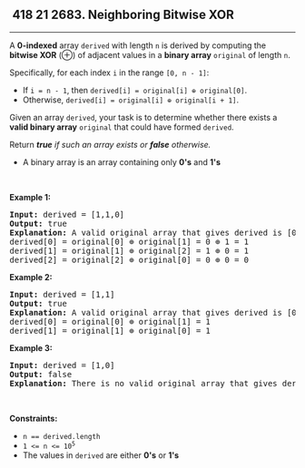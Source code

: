 <h2> 418 21
2683. Neighboring Bitwise XOR</h2><hr><div><p>A <strong>0-indexed</strong> array <code>derived</code> with length <code>n</code> is derived by computing the <strong>bitwise XOR</strong>&nbsp;(⊕) of adjacent values in a <strong>binary array</strong> <code>original</code> of length <code>n</code>.</p>

<p>Specifically, for each index <code>i</code> in the range <code>[0, n - 1]</code>:</p>

<ul>
	<li>If <code>i = n - 1</code>, then <code>derived[i] = original[i] ⊕ original[0]</code>.</li>
	<li>Otherwise, <code>derived[i] = original[i] ⊕ original[i + 1]</code>.</li>
</ul>

<p>Given an array <code>derived</code>, your task is to determine whether there exists a <strong>valid binary array</strong> <code>original</code> that could have formed <code>derived</code>.</p>

<p>Return <em><strong>true</strong> if such an array exists or <strong>false</strong> otherwise.</em></p>

<ul>
	<li>A binary array is an array containing only <strong>0's</strong> and <strong>1's</strong></li>
</ul>

<p>&nbsp;</p>
<p><strong class="example">Example 1:</strong></p>

<pre><strong>Input:</strong> derived = [1,1,0]
<strong>Output:</strong> true
<strong>Explanation:</strong> A valid original array that gives derived is [0,1,0].
derived[0] = original[0] ⊕ original[1] = 0 ⊕ 1 = 1 
derived[1] = original[1] ⊕ original[2] = 1 ⊕ 0 = 1
derived[2] = original[2] ⊕ original[0] = 0 ⊕ 0 = 0
</pre>

<p><strong class="example">Example 2:</strong></p>

<pre><strong>Input:</strong> derived = [1,1]
<strong>Output:</strong> true
<strong>Explanation:</strong> A valid original array that gives derived is [0,1].
derived[0] = original[0] ⊕ original[1] = 1
derived[1] = original[1] ⊕ original[0] = 1
</pre>

<p><strong class="example">Example 3:</strong></p>

<pre><strong>Input:</strong> derived = [1,0]
<strong>Output:</strong> false
<strong>Explanation:</strong> There is no valid original array that gives derived.
</pre>

<p>&nbsp;</p>
<p><strong>Constraints:</strong></p>

<ul>
	<li><code>n == derived.length</code></li>
	<li><code>1 &lt;= n&nbsp;&lt;= 10<sup>5</sup></code></li>
	<li>The values in <code>derived</code>&nbsp;are either <strong>0's</strong> or <strong>1's</strong></li>
</ul>
</div>